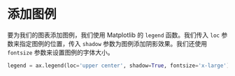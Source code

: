 # 添加图例

要为我们的图表添加图例，我们使用 Matplotlib 的 `legend` 函数。我们传入 `loc` 参数来指定图例的位置，传入 `shadow` 参数为图例添加阴影效果。我们还使用 `fontsize` 参数来设置图例的字体大小。

```python
legend = ax.legend(loc='upper center', shadow=True, fontsize='x-large')
```
